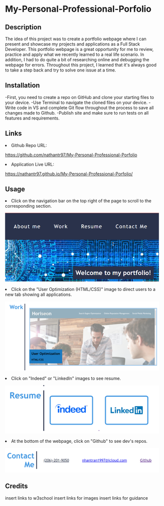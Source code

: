 # My-Personal-Professional-Porfolio

## Description

The idea of this project was to create a portfolio webpage where I can present and showcase my projects
and applications as a Full Stack Developer. This portfolio webpage is a great opportunity for me to review, practice and apply what we recently learned to a real life scenario. In addition, I had to do quite a bit of researching online and debugging the webpage for errors. Throughout this project, I learned that it's always good to take a step back and try to solve one issue at a time. 


## Installation

-First, you need to create a repo on GitHub and clone your starting files to your device. 
-Use Terminal to navigate the cloned files on your device. 
-Write code in VS and complete Git flow throughout the process to save all changes made to Github. 
-Publish site and make sure to run tests on all features and requirements.

## Links
<li> Github Repo URL: </li>

https://github.com/nathantr97/My-Personal-Professional-Porfolio

<li> Application Live URL: </li>

https://nathantr97.github.io/My-Personal-Professional-Porfolio/

## Usage

<li> Click on the navigation bar on the top right of the page to scroll to the corresponding section. </li>

![alt=Navigation-Bar](assets/images/Nav-Bar-SS.png)

<li> Click on the "User Optimization (HTML/CSS)" image to direct users to a new tab showing all applications. </li> 

![alt=Previous-Project](assets/images/User-Opt.png)

<li> Click on "Indeed" or "LinkedIn" images to see resume. </li>

![alt=Resume-links](assets/images/Indeed-Linkedin_Resume.png)

<li> At the bottom of the webpage, click on "Github" to see dev's repos. </li>

![alt=GitHub-link](assets/images/Github-Link.png)

## Credits

insert links to w3school
insert links for images
insert links for guidance 